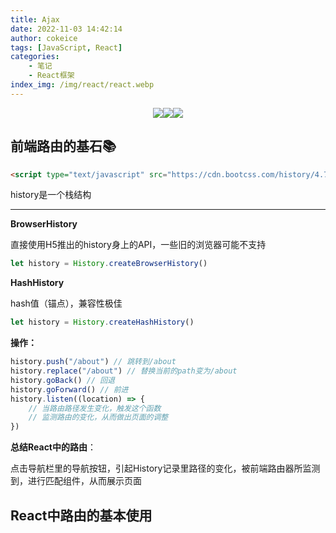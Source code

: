 ```yaml
---
title: Ajax
date: 2022-11-03 14:42:14
author: cokeice
tags: [JavaScript, React]
categories: 
    - 笔记
    - React框架
index_img: /img/react/react.webp
---
```


<p align='center'>
<a href="https://www.github.com/Cokeic" target="_blank"><img src="https://img.shields.io/badge/Github-@可乐冰-f3e1e1.svg?style=flat-square&logo=Github&logoColor=181717"></a><a href="https://www.gitee.com/Cokeice" target="_blank"><img src="https://img.shields.io/badge/Gitee-@可乐冰-f3e1e1.svg?style=flat-square&logo=Gitee&logoColor=C71D23"></a><a href="https://cokeice.gitee.io/img/wechat/wx.png" target="_blank"><img src="https://img.shields.io/badge/微信-@LNFeng-f3e1e1.svg?style=flat-square&logo=WeChat"></a>

## 前端路由的基石📚

```html
<script type="text/javascript" src="https://cdn.bootcss.com/history/4.7.2/history.js"></script>
```

history是一个栈结构

***

**BrowserHistory**

直接使用H5推出的history身上的API，一些旧的浏览器可能不支持

```js
let history = History.createBrowserHistory()
```

**HashHistory**

hash值（锚点），兼容性极佳

```js
let history = History.createHashHistory()
```

**操作：**

```js
history.push("/about") // 跳转到/about
history.replace("/about") // 替换当前的path变为/about
history.goBack() // 回退
history.goForward() // 前进
history.listen((location) => {
    // 当路由路径发生变化，触发这个函数
    // 监测路由的变化，从而做出页面的调整
})
```

**总结React中的路由**：

点击导航栏里的导航按钮，引起History记录里路径的变化，被前端路由器所监测到，进行匹配组件，从而展示页面

## React中路由的基本使用


